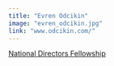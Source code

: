 ```yaml
---
title: "Evren Odcikin"
image: "evren_odcikin.jpg"
link: "www.odcikin.com/"
---
```


[National Directors Fellowship](/programs/national-directors-fellowship)